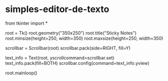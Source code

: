 # simples-editor-de-texto
from tkinter import *
  
root = Tk() 
root.geometry("350x250") 
root.title("Sticky Notes") 
root.minsize(height=250, width=350) 
root.maxsize(height=250, width=350) 
  
  
scrollbar = Scrollbar(root) 
scrollbar.pack(side=RIGHT, 
               fill=Y) 
  
  
text_info = Text(root, 
                 yscrollcommand=scrollbar.set) 
text_info.pack(fill=BOTH) 
scrollbar.config(command=text_info.yview) 
  
root.mainloop() 
